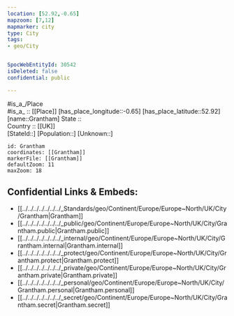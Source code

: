 ```yaml
---
location: [52.92,-0.65] 
mapzoom: [7,12] 
mapmarker: city 
type: City
tags:
- geo/City


SpocWebEntityId: 30542
isDeleted: false
confidential: public

---
```

#is_a_/Place  
#is_a_ :: [[Place]] 
[has_place_longitude::-0.65] 
[has_place_latitude::52.92] 
[name::Grantham] 
State ::  
Country :: [[UK]]  
[StateId::] 
[Population::] 
[Unknown::] 


```leaflet
id: Grantham
coordinates: [[Grantham]] 
markerFile: [[Grantham]] 
defaultZoom: 11 
maxZoom: 18
```


## Confidential Links & Embeds: 
- [[../../../../../../../_Standards/geo/Continent/Europe/Europe~North/UK/City/Grantham|Grantham]] 
- [[../../../../../../../_public/geo/Continent/Europe/Europe~North/UK/City/Grantham.public|Grantham.public]] 
- [[../../../../../../../_internal/geo/Continent/Europe/Europe~North/UK/City/Grantham.internal|Grantham.internal]] 
- [[../../../../../../../_protect/geo/Continent/Europe/Europe~North/UK/City/Grantham.protect|Grantham.protect]] 
- [[../../../../../../../_private/geo/Continent/Europe/Europe~North/UK/City/Grantham.private|Grantham.private]] 
- [[../../../../../../../_personal/geo/Continent/Europe/Europe~North/UK/City/Grantham.personal|Grantham.personal]] 
- [[../../../../../../../_secret/geo/Continent/Europe/Europe~North/UK/City/Grantham.secret|Grantham.secret]] 
